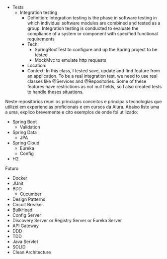 - Tests
  - Integration testing
    - Definition: Integration testing is the phase in software testing in which individual software modules are combined and tested as a group. Integration testing is conducted to evaluate the compliance of a system or component with specified functional requirements
    - Tech:
      - SpringBootTest to configure and up the Spring project to be tested 
      - MockMvc to emulate http requests
    - Location:
    - Context: In this class, I tested save, update and find feature from an application. To be a real integration test, we need to use real classes like @Services and @Repositories. Some of these features have restrictions as not null fields, so I also created tests to handle theses situations.

Neste repositórios reuni os princiapis conceitos e principais tecnologias que utilizei em experiencias proficionais e em cursos da Alura. Abaixo listo uma a uma, explico brevemente e cito exemplos de onde foi utilizado:
- Spring Boot
   - Validation
- Spring Data
   - JPA
- Spring Cloud
   - Eureka
   - Config
- H2

Futuro
- Docker 
- JUnit
- BDD
   - Cucumber
- Design Patterns
- Circuit Breaker
- BulkHead
- Config Server
- Discovery Server or Registry Server or Eureka Server
- API Gateway
- DDD
- TDD
- Java Servlet
- SOLID
- Clean Architecture